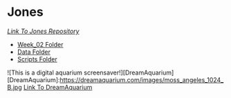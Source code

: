 # Jones 
[_Link To Jones Repository_](https://github.com/Biol551-CSUN/Jones)  
* [Week_02 Folder](https://github.com/Biol551-CSUN/Jones/tree/main/Week_02)
 * [Data Folder](https://github.com/Biol551-CSUN/Jones/tree/main/Week_02/Data)
 * [Scripts Folder](https://github.com/Biol551-CSUN/Jones/tree/main/Week_02/Scripts)
  
![This is a digital aquarium screensaver!][DreamAquarium]
[DreamAquarium]:https://dreamaquarium.com/images/moss_angeles_1024_B.jpg
[Link To DreamAquarium](https://dreamaquarium.com/)

